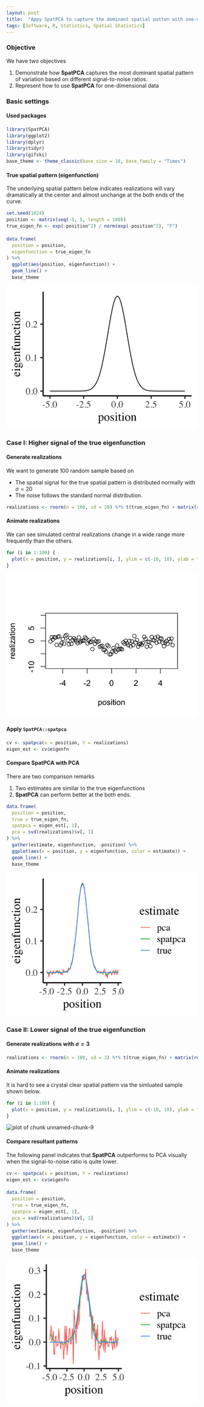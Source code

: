 ```yaml
---
layout: post
title:  "Appy SpatPCA to capture the dominant spatial patten with one-dimensional locations"
tags: [Software, R, Statistics, Spatial Statistics]
---
```




### Objective
We have two objectives
1. Demonstrate how **SpatPCA** captures the most dominant spatial pattern of variation based on different signal-to-noise ratios.
2. Represent how to use **SpatPCA** for one-dimensional data

### Basic settings
#### Used packages

```r
library(SpatPCA)
library(ggplot2)
library(dplyr)
library(tidyr)
library(gifski)
base_theme <- theme_classic(base_size = 18, base_family = "Times")
```
#### True spatial pattern (eigenfunction)
The underlying spatial pattern below indicates realizations will vary dramatically at the center and almost unchange at the both ends of the curve.

```r
set.seed(1024)
position <- matrix(seq(-5, 5, length = 100))
true_eigen_fn <- exp(-position^2) / norm(exp(-position^2), "F")

data.frame(
  position = position,
  eigenfunction = true_eigen_fn
) %>%
  ggplot(aes(position, eigenfunction)) +
  geom_line() +
  base_theme
```

![plot of chunk unnamed-chunk-3](/figure/posts/2021-01-18-SpatPCA-demo-one-dim-location/unnamed-chunk-3-1.png)

### Case I: Higher signal of the true eigenfunction
#### Generate realizations 
We want to generate 100 random sample based on 
  - The spatial signal for the true spatial pattern is distributed normally with $\sigma=20$
  - The noise follows the standard normal distribution.


```r
realizations <- rnorm(n = 100, sd = 20) %*% t(true_eigen_fn) + matrix(rnorm(n = 100 * 100), 100, 100)
```

#### Animate realizations
We can see simulated central realizations change in a wide range more frequently than the others.

```r
for (i in 1:100) {
  plot(x = position, y = realizations[i, ], ylim = c(-10, 10), ylab = "realization")
}
```

![plot of chunk unnamed-chunk-5](/figure/posts/2021-01-18-SpatPCA-demo-one-dim-location/unnamed-chunk-5-.gif)

#### Apply `SpatPCA::spatpca`

```r
cv <- spatpca(x = position, Y = realizations)
eigen_est <- cv$eigenfn
```
#### Compare **SpatPCA** with PCA
There are two comparison remarks 
  1. Two estimates are similar to the true eigenfunctions
  2. **SpatPCA** can perform better at the both ends.

```r
data.frame(
  position = position,
  true = true_eigen_fn,
  spatpca = eigen_est[, 1],
  pca = svd(realizations)$v[, 1]
) %>%
  gather(estimate, eigenfunction, -position) %>%
  ggplot(aes(x = position, y = eigenfunction, color = estimate)) +
  geom_line() +
  base_theme
```

![plot of chunk unnamed-chunk-7](/figure/posts/2021-01-18-SpatPCA-demo-one-dim-location/unnamed-chunk-7-1.png)

### Case II: Lower signal of the true eigenfunction
#### Generate realizations with $\sigma=3$

```r
realizations <- rnorm(n = 100, sd = 3) %*% t(true_eigen_fn) + matrix(rnorm(n = 100 * 100), 100, 100)
```

#### Animate realizations
It is hard to see a crystal clear spatial pattern via the simluated sample shown below.

```r
for (i in 1:100) {
  plot(x = position, y = realizations[i, ], ylim = c(-10, 10), ylab = "realization")
}
```

![plot of chunk unnamed-chunk-9](/figure/posts/2021-01-18-SpatPCA-demo-one-dim-location/unnamed-chunk-9-.gif)

#### Compare resultant patterns
The following panel indicates that **SpatPCA** outperforms to PCA visually when the signal-to-noise ratio is quite lower.


```r
cv <- spatpca(x = position, Y = realizations)
eigen_est <- cv$eigenfn

data.frame(
  position = position,
  true = true_eigen_fn,
  spatpca = eigen_est[, 1],
  pca = svd(realizations)$v[, 1]
) %>%
  gather(estimate, eigenfunction, -position) %>%
  ggplot(aes(x = position, y = eigenfunction, color = estimate)) +
  geom_line() +
  base_theme
```

![plot of chunk unnamed-chunk-10](/figure/posts/2021-01-18-SpatPCA-demo-one-dim-location/unnamed-chunk-10-1.png)

